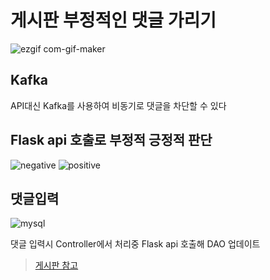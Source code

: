 # 게시판 부정적인 댓글 가리기
![ezgif com-gif-maker](https://user-images.githubusercontent.com/49339925/114036677-3e82d500-98bb-11eb-96a3-103251ebf863.gif)

## Kafka
API대신 Kafka를 사용하여 비동기로 댓글을 차단할 수 있다

## Flask api 호출로 부정적 긍정적 판단
![negative](https://user-images.githubusercontent.com/49339925/114040392-86efc200-98be-11eb-9cd1-5936d80174ef.PNG)
![positive](https://user-images.githubusercontent.com/49339925/114040403-8820ef00-98be-11eb-8702-adc83b2eb53e.PNG)

## 댓글입력
![mysql](https://user-images.githubusercontent.com/49339925/114042832-bc95aa80-98c0-11eb-8cf7-213ffe793e86.PNG)

댓글 입력시 Controller에서 처리중 Flask api 호출해 DAO 업데이트


> [게시판 참고](https://congsong.tistory.com/category/Spring%20Boot)
